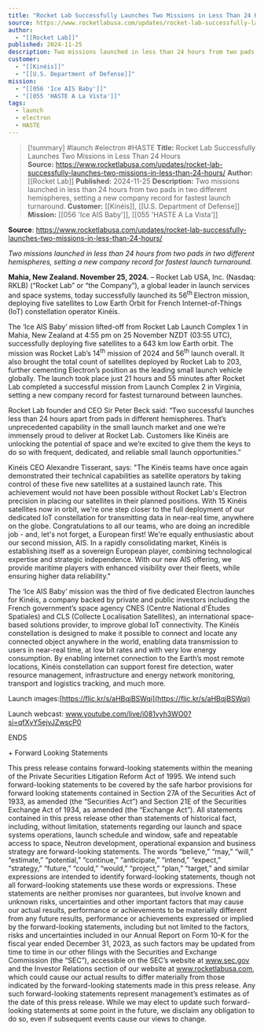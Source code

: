 ```yaml
---
title: "Rocket Lab Successfully Launches Two Missions in Less Than 24 Hours  "
source: https://www.rocketlabusa.com/updates/rocket-lab-successfully-launches-two-missions-in-less-than-24-hours/
author:
  - "[[Rocket Lab]]"
published: 2024-11-25
description: Two missions launched in less than 24 hours from two pads in two different hemispheres, setting a new company record for fastest launch turnaround.
customer:
  - "[[Kinéis]]"
  - "[[U.S. Department of Defense]]"
mission:
  - "[[056 'Ice AIS Baby']]"
  - "[[055 'HASTE A La Vista']]"
tags:
  - launch
  - electron
  - HASTE
---
```

>[!summary]
#launch #electron #HASTE
**Title:** Rocket Lab Successfully Launches Two Missions in Less Than 24 Hours  
**Source:** https://www.rocketlabusa.com/updates/rocket-lab-successfully-launches-two-missions-in-less-than-24-hours/
**Author:** [[Rocket Lab]]
**Published:** 2024-11-25
**Description:** Two missions launched in less than 24 hours from two pads in two different hemispheres, setting a new company record for fastest launch turnaround.
**Customer:** [[Kinéis]], [[U.S. Department of Defense]]
**Mission:** [[056 'Ice AIS Baby']], [[055 'HASTE A La Vista']]

**Source**: https://www.rocketlabusa.com/updates/rocket-lab-successfully-launches-two-missions-in-less-than-24-hours/

*Two missions launched in less than 24 hours from two pads in two different hemispheres, setting a new company record for fastest launch turnaround.*

**Mahia, New Zealand. November 25, 2024.** – Rocket Lab USA, Inc. (Nasdaq: RKLB) (“Rocket Lab” or “the Company”), a global leader in launch services and space systems, today successfully launched its 56<sup>th </sup> Electron mission, deploying five satellites to Low Earth Orbit for French Internet-of-Things (IoT) constellation operator Kinéis.

The ‘Ice AIS Baby’ mission lifted-off from Rocket Lab Launch Complex 1 in Mahia, New Zealand at 4:55 pm on 25 November NZDT (03:55 UTC), successfully deploying five satellites to a 643 km low Earth orbit. The mission was Rocket Lab’s 14<sup>th</sup> mission of 2024 and 56<sup>th</sup> launch overall. It also brought the total count of satellites deployed by Rocket Lab to 203, further cementing Electron’s position as the leading small launch vehicle globally. The launch took place just 21 hours and 55 minutes after Rocket Lab completed a successful mission from Launch Complex 2 in Virginia, setting a new company record for fastest turnaround between launches.

Rocket Lab founder and CEO Sir Peter Beck said: “Two successful launches less than 24 hours apart from pads in different hemispheres. That’s unprecedented capability in the small launch market and one we’re immensely proud to deliver at Rocket Lab. Customers like Kinéis are unlocking the potential of space and we’re excited to give them the keys to do so with frequent, dedicated, and reliable small launch opportunities.”

Kinéis CEO Alexandre Tisserant, says: "The Kinéis teams have once again demonstrated their technical capabilities as satellite operators by taking control of these five new satellites at a sustained launch rate. This achievement would not have been possible without Rocket Lab's Electron precision in placing our satellites in their planned positions. With 15 Kinéis satellites now in orbit, we're one step closer to the full deployment of our dedicated IoT constellation for transmitting data in near-real time, anywhere on the globe. Congratulations to all our teams, who are doing an incredible job - and, let's not forget, a European first! We're equally enthusiastic about our second mission, AIS. In a rapidly consolidating market, Kinéis is establishing itself as a sovereign European player, combining technological expertise and strategic independence. With our new AIS offering, we provide maritime players with enhanced visibility over their fleets, while ensuring higher data reliability."

The ‘Ice AIS Baby’ mission was the third of five dedicated Electron launches for Kinéis, a company backed by private and public investors including the French government’s space agency CNES (Centre National d'Études Spatiales) and CLS (Collecte Localisation Satellites), an international space-based solutions provider, to improve global IoT connectivity. The Kinéis constellation is designed to make it possible to connect and locate any connected object anywhere in the world, enabling data transmission to users in near-real time, at low bit rates and with very low energy consumption. By enabling internet connection to the Earth’s most remote locations, Kinéis constellation can support forest fire detection, water resource management, infrastructure and energy network monitoring, transport and logistics tracking, and much more.

Launch images:[https://flic.kr/s/aHBqjBSWqi](https://flic.kr/s/aHBqjBSWqi)

Launch webcast: www.youtube.com/live/i081vyh3WO0?si=qfXyY5ejvJZwscP0

ENDS

\+ Forward Looking Statements

This press release contains forward-looking statements within the meaning of the Private Securities Litigation Reform Act of 1995. We intend such forward-looking statements to be covered by the safe harbor provisions for forward looking statements contained in Section 27A of the Securities Act of 1933, as amended (the “Securities Act”) and Section 21E of the Securities Exchange Act of 1934, as amended (the “Exchange Act”). All statements contained in this press release other than statements of historical fact, including, without limitation, statements regarding our launch and space systems operations, launch schedule and window, safe and repeatable access to space, Neutron development, operational expansion and business strategy are forward-looking statements. The words “believe,” “may,” “will,” “estimate,” “potential,” “continue,” “anticipate,” “intend,” “expect,” “strategy,” “future,” “could,” “would,” “project,” “plan,” “target,” and similar expressions are intended to identify forward-looking statements, though not all forward-looking statements use these words or expressions. These statements are neither promises nor guarantees, but involve known and unknown risks, uncertainties and other important factors that may cause our actual results, performance or achievements to be materially different from any future results, performance or achievements expressed or implied by the forward-looking statements, including but not limited to the factors, risks and uncertainties included in our Annual Report on Form 10-K for the fiscal year ended December 31, 2023, as such factors may be updated from time to time in our other filings with the Securities and Exchange Commission (the “SEC”), accessible on the SEC’s website at www.sec.gov and the Investor Relations section of our website at www.rocketlabusa.com, which could cause our actual results to differ materially from those indicated by the forward-looking statements made in this press release. Any such forward-looking statements represent management’s estimates as of the date of this press release. While we may elect to update such forward-looking statements at some point in the future, we disclaim any obligation to do so, even if subsequent events cause our views to change.